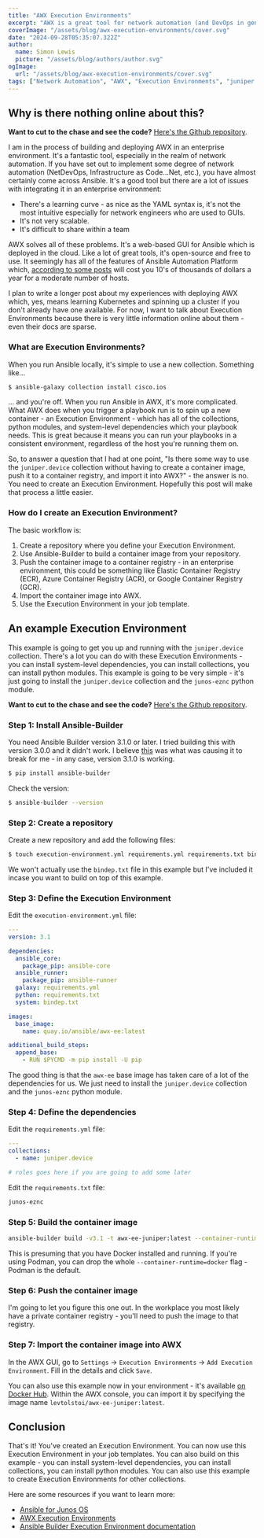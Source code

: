 ```yaml
---
title: "AWX Execution Environments"
excerpt: "AWX is a great tool for network automation (and DevOps in general) but there is very little information online about some of the basic building blocks of the tool. This post is an attempt to get you up and running quickly with basic Execution Environments to use in AWX."
coverImage: "/assets/blog/awx-execution-environments/cover.svg"
date: "2024-09-28T05:35:07.322Z"
author:
  name: Simon Lewis
  picture: "/assets/blog/authors/author.svg"
ogImage:
  url: "/assets/blog/awx-execution-environments/cover.svg"
tags: ["Network Automation", "AWX", "Execution Environments", "juniper.device collection"]
---
```


## Why is there nothing online about this?

**Want to cut to the chase and see the code?** [Here's the Github repository](https://github.com/kennedymeadows/awx-ee-juniper).

I am in the process of building and deploying AWX in an enterprise environment. It's a fantastic tool, especially in the realm of network automation. If you have set out to implement some degree of network automation (NetDevOps, Infrastructure as Code...Net, etc.), you have almost certainly come across Ansible. It's a good tool but there are a lot of issues with integrating it in an enterprise environment:

- There's a learning curve - as nice as the YAML syntax is, it's not the most intuitive especially for network engineers who are used to GUIs.
- It's not very scalable.
- It's difficult to share within a team

AWX solves all of these problems. It's a web-based GUI for Ansible which is deployed in the cloud. Like a lot of great tools, it's open-source and free to use. It seemingly has all of the features of Ansible Automation Platform which, [according to some posts](https://www.reddit.com/r/redhat/comments/w3wo2q/redhat_ansible/) will cost you 10's of thousands of dollars a year for a moderate number of hosts.

I plan to write a longer post about my experiences with deploying AWX which, yes, means learning Kubernetes and spinning up a cluster if you don't already have one available. For now, I want to talk about Execution Environments because there is very little information online about them - even their docs are sparse.

### What are Execution Environments?

When you run Ansible locally, it's simple to use a new collection. Something like...

```bash
$ ansible-galaxy collection install cisco.ios
```

... and you're off. When you run Ansible in AWX, it's more complicated. What AWX does when you trigger a playbook run is to spin up a new container - an Execution Environment - which has all of the collections, python modules, and system-level dependencies which your playbook needs. This is great because it means you can run your playbooks in a consistent environment, regardless of the host you're running them on.

So, to answer a question that I had at one point, "Is there some way to use the `juniper.device` collection without having to create a container image, push it to a container registry, and import it into AWX?" - the answer is no. You need to create an Execution Environment. Hopefully this post will make that process a little easier.

### How do I create an Execution Environment?

The basic workflow is:

1. Create a repository where you define your Execution Environment.
2. Use Ansible-Builder to build a container image from your repository.
3. Push the container image to a container registry - in an enterprise environment, this could be something like Elastic Container Registry (ECR), Azure Container Registry (ACR), or Google Container Registry (GCR).
4. Import the container image into AWX.
5. Use the Execution Environment in your job template.

## An example Execution Environment

This example is going to get you up and running with the `juniper.device` collection. There's a lot you can do with these Execution Environments - you can install system-level dependencies, you can install collections, you can install python modules. This example is going to be very simple - it's just going to install the `juniper.device` collection and the `junos-eznc` python module.

**Want to cut to the chase and see the code?** [Here's the Github repository](https://github.com/kennedymeadows/awx-ee-juniper).

### Step 1: Install Ansible-Builder

You need Ansible Builder version 3.1.0 or later. I tried building this with version 3.0.0 and it didn't work. I believe [this](https://github.com/ansible/ansible-builder/pull/627) was what was causing it to break for me - in any case, version 3.1.0 is working.

```bash
$ pip install ansible-builder
```

Check the version:

```bash
$ ansible-builder --version
```

### Step 2: Create a repository

Create a new repository and add the following files:

```bash
$ touch execution-environment.yml requirements.yml requirements.txt bindep.txt
```

We won't actually use the `bindep.txt` file in this example but I've included it incase you want to build on top of this example.

### Step 3: Define the Execution Environment

Edit the `execution-environment.yml` file:

```yaml
---
version: 3.1

dependencies:
  ansible_core:
    package_pip: ansible-core
  ansible_runner:
    package_pip: ansible-runner
  galaxy: requirements.yml
  python: requirements.txt
  system: bindep.txt

images:
  base_image:
    name: quay.io/ansible/awx-ee:latest

additional_build_steps:
  append_base:
    - RUN $PYCMD -m pip install -U pip

```

The good thing is that the `awx-ee` base image has taken care of a lot of the dependencies for us. We just need to install the `juniper.device` collection and the `junos-eznc` python module.

### Step 4: Define the dependencies

Edit the `requirements.yml` file:

```yaml
---
collections:
  - name: juniper.device

# roles goes here if you are going to add some later

```

Edit the `requirements.txt` file:

```txt
junos-eznc
```

### Step 5: Build the container image

```bash
ansible-builder build -v3.1 -t awx-ee-juniper:latest --container-runtime=docker
```

This is presuming that you have Docker installed and running. If you're using Podman, you can drop the whole `--container-runtime=docker` flag - Podman is the default.

### Step 6: Push the container image

I'm going to let you figure this one out. In the workplace you most likely have a private container registry - you'll need to push the image to that registry.

### Step 7: Import the container image into AWX

In the AWX GUI, go to `Settings` -> `Execution Environments` -> `Add Execution Environment`. Fill in the details and click `Save`.

You can also use this example now in your environment - it's available [on Docker Hub](https://hub.docker.com/r/levtolstoi/awx-ee-juniper). Within the AWX console, you can import it by specifying the image name `levtolstoi/awx-ee-juniper:latest`.

## Conclusion

That's it! You've created an Execution Environment. You can now use this Execution Environment in your job templates. You can also build on this example - you can install system-level dependencies, you can install collections, you can install python modules. You can also use this example to create Execution Environments for other collections.

Here are some resources if you want to learn more:

- [Ansible for Junos OS](https://www.juniper.net/documentation/us/en/software/junos-ansible/ansible/topics/concept/junos-ansible-modules-overview.html)
- [AWX Execution Environments](https://ansible.readthedocs.io/projects/awx/en/latest/userguide/execution_environments.html)
- [Ansible Builder Execution Environment documentation](https://ansible.readthedocs.io/projects/builder/en/latest/definition/)


